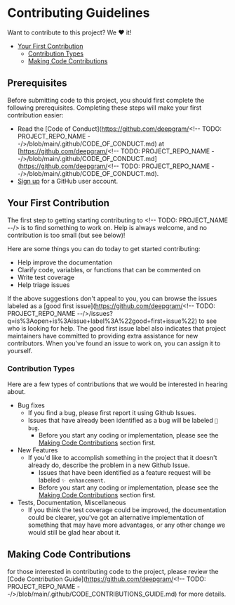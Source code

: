 <!--
    Instructions:

    Do a find replace with the follow:
    
        <!-- TODO: PROJECT_NAME --/> TO "YOUR PROJECTS NAME" (ie Go SDK)
        <!-- TODO: PROJECT_REPO_NAME --/> TO "YOUR REPO NAME" (ie deepgram-js-sdk)
        <!-- TODO: LANGUAGE --/> TO "THE PROGRAMMING LANGAUGE" (ie Go)

    Search for any other `<!-- TODO:` (without the `) and provide any details you might want to include.
    These TODOs are usually project specific things, so you will need to either fill the placeholder out or delete it.

    Then delete this comment from the top of this file.
-->
# Contributing Guidelines

Want to contribute to this project? We ❤️ it!

- [Your First Contribution](#your-first-contribution)
  - [Contribution Types](#contribution-types)
  - [Making Code Contributions](#making-code-contributions)

## Prerequisites

Before submitting code to this project, you should first complete the following prerequisites. Completing these steps will make your first contribution easier:

- Read the [Code of Conduct](https://github.com/deepgram/<!-- TODO: PROJECT_REPO_NAME --/>/blob/main/.github/CODE_OF_CONDUCT.md) at [https://github.com/deepgram/<!-- TODO: PROJECT_REPO_NAME --/>/blob/main/.github/CODE_OF_CONDUCT.md](https://github.com/deepgram/<!-- TODO: PROJECT_REPO_NAME --/>/blob/main/.github/CODE_OF_CONDUCT.md).
- [Sign up](http://github.com/signup) for a GitHub user account.

## Your First Contribution

The first step to getting starting contributing to <!-- TODO: PROJECT_NAME --/> is to find something to work on. Help is always welcome, and no contribution is too small (but see below)!

Here are some things you can do today to get started contributing:

- Help improve the documentation
- Clarify code, variables, or functions that can be commented on
- Write test coverage
- Help triage issues

If the above suggestions don't appeal to you, you can browse the issues labeled as a [good first issue](https://github.com/deepgram/<!-- TODO: PROJECT_REPO_NAME --/>/issues?q=is%3Aopen+is%3Aissue+label%3A%22good+first+issue%22) to see who is looking for help. The good first issue label also indicates that project maintainers have committed to providing extra assistance for new contributors. When you've found an issue to work on, you can assign it to yourself.

<!-- TODO: Those interested in contributing without writing code can also find ideas in the [Non-Code Contributions Guid](TODO: Link)). -->

### Contribution Types

Here are a few types of contributions that we would be interested in hearing about.

- Bug fixes
  - If you find a bug, please first report it using Github Issues.
  - Issues that have already been identified as a bug will be labeled `🐛 bug`.
    - Before you start any coding or implementation, please see the [Making Code Contributions](#making-code-contributions) section first.
- New Features
  - If you'd like to accomplish something in the project that it doesn't already do, describe the problem in a new Github Issue.
    - Issues that have been identified as a feature request will be labeled `✨ enhancement`.
    - Before you start any coding or implementation, please see the [Making Code Contributions](#making-code-contributions) section first.
- Tests, Documentation, Miscellaneous
  - If you think the test coverage could be improved, the documentation could be clearer, you've got an alternative
    implementation of something that may have more advantages, or any other change we would still be glad hear about
    it.

<!-- TODO: Include any other primitive issue types that maybe unique to your project in this list here -->

## Making Code Contributions

for those interested in contributing code to the project, please review the [Code Contribution Guide](https://github.com/deepgram/<!-- TODO: PROJECT_REPO_NAME --/>/blob/main/.github/CODE_CONTRIBUTIONS_GUIDE.md) for more details.
